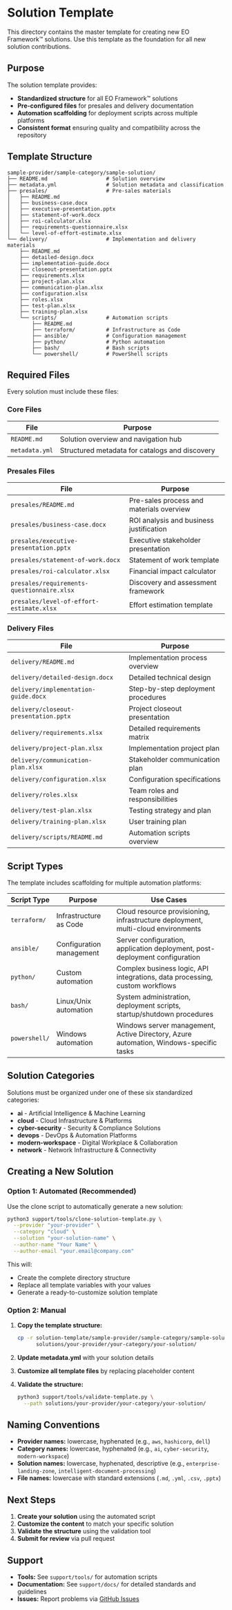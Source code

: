 # Solution Template

This directory contains the master template for creating new EO Framework™ solutions. Use this template as the foundation for all new solution contributions.

## Purpose

The solution template provides:
- **Standardized structure** for all EO Framework™ solutions
- **Pre-configured files** for presales and delivery documentation
- **Automation scaffolding** for deployment scripts across multiple platforms
- **Consistent format** ensuring quality and compatibility across the repository

## Template Structure

```
sample-provider/sample-category/sample-solution/
├── README.md                   # Solution overview
├── metadata.yml                # Solution metadata and classification
├── presales/                   # Pre-sales materials
│   ├── README.md
│   ├── business-case.docx
│   ├── executive-presentation.pptx
│   ├── statement-of-work.docx
│   ├── roi-calculator.xlsx
│   ├── requirements-questionnaire.xlsx
│   └── level-of-effort-estimate.xlsx
└── delivery/                   # Implementation and delivery materials
    ├── README.md
    ├── detailed-design.docx
    ├── implementation-guide.docx
    ├── closeout-presentation.pptx
    ├── requirements.xlsx
    ├── project-plan.xlsx
    ├── communication-plan.xlsx
    ├── configuration.xlsx
    ├── roles.xlsx
    ├── test-plan.xlsx
    ├── training-plan.xlsx
    └── scripts/                # Automation scripts
        ├── README.md
        ├── terraform/          # Infrastructure as Code
        ├── ansible/            # Configuration management
        ├── python/             # Python automation
        ├── bash/               # Bash scripts
        └── powershell/         # PowerShell scripts
```

## Required Files

Every solution must include these files:

### Core Files

| File | Purpose |
|------|---------|
| `README.md` | Solution overview and navigation hub |
| `metadata.yml` | Structured metadata for catalogs and discovery |

### Presales Files

| File | Purpose |
|------|---------|
| `presales/README.md` | Pre-sales process and materials overview |
| `presales/business-case.docx` | ROI analysis and business justification |
| `presales/executive-presentation.pptx` | Executive stakeholder presentation |
| `presales/statement-of-work.docx` | Statement of work template |
| `presales/roi-calculator.xlsx` | Financial impact calculator |
| `presales/requirements-questionnaire.xlsx` | Discovery and assessment framework |
| `presales/level-of-effort-estimate.xlsx` | Effort estimation template |

### Delivery Files

| File | Purpose |
|------|---------|
| `delivery/README.md` | Implementation process overview |
| `delivery/detailed-design.docx` | Detailed technical design |
| `delivery/implementation-guide.docx` | Step-by-step deployment procedures |
| `delivery/closeout-presentation.pptx` | Project closeout presentation |
| `delivery/requirements.xlsx` | Detailed requirements matrix |
| `delivery/project-plan.xlsx` | Implementation project plan |
| `delivery/communication-plan.xlsx` | Stakeholder communication plan |
| `delivery/configuration.xlsx` | Configuration specifications |
| `delivery/roles.xlsx` | Team roles and responsibilities |
| `delivery/test-plan.xlsx` | Testing strategy and plan |
| `delivery/training-plan.xlsx` | User training plan |
| `delivery/scripts/README.md` | Automation scripts overview |

## Script Types

The template includes scaffolding for multiple automation platforms:

| Script Type | Purpose | Use Cases |
|-------------|---------|-----------|
| `terraform/` | Infrastructure as Code | Cloud resource provisioning, infrastructure deployment, multi-cloud environments |
| `ansible/` | Configuration management | Server configuration, application deployment, post-deployment configuration |
| `python/` | Custom automation | Complex business logic, API integrations, data processing, custom workflows |
| `bash/` | Linux/Unix automation | System administration, deployment scripts, startup/shutdown procedures |
| `powershell/` | Windows automation | Windows server management, Active Directory, Azure automation, Windows-specific tasks |

## Solution Categories

Solutions must be organized under one of these six standardized categories:

- **ai** - Artificial Intelligence & Machine Learning
- **cloud** - Cloud Infrastructure & Platforms
- **cyber-security** - Security & Compliance Solutions
- **devops** - DevOps & Automation Platforms
- **modern-workspace** - Digital Workplace & Collaboration
- **network** - Network Infrastructure & Connectivity

## Creating a New Solution

### Option 1: Automated (Recommended)

Use the clone script to automatically generate a new solution:

```bash
python3 support/tools/clone-solution-template.py \
  --provider "your-provider" \
  --category "cloud" \
  --solution "your-solution-name" \
  --author-name "Your Name" \
  --author-email "your.email@company.com"
```

This will:
- Create the complete directory structure
- Replace all template variables with your values
- Generate a ready-to-customize solution template

### Option 2: Manual

1. **Copy the template structure:**
   ```bash
   cp -r solution-template/sample-provider/sample-category/sample-solution/ \
         solutions/your-provider/your-category/your-solution/
   ```

2. **Update metadata.yml** with your solution details

3. **Customize all template files** by replacing placeholder content

4. **Validate the structure:**
   ```bash
   python3 support/tools/validate-template.py \
     --path solutions/your-provider/your-category/your-solution/
   ```

## Naming Conventions

- **Provider names:** lowercase, hyphenated (e.g., `aws`, `hashicorp`, `dell`)
- **Category names:** lowercase, hyphenated (e.g., `ai`, `cyber-security`, `modern-workspace`)
- **Solution names:** lowercase, hyphenated, descriptive (e.g., `enterprise-landing-zone`, `intelligent-document-processing`)
- **File names:** lowercase with standard extensions (`.md`, `.yml`, `.csv`, `.pptx`)

## Next Steps

1. **Create your solution** using the automated script
2. **Customize the content** to match your specific solution
3. **Validate the structure** using the validation tool
4. **Submit for review** via pull request

## Support

- **Tools:** See `support/tools/` for automation scripts
- **Documentation:** See `support/docs/` for detailed standards and guidelines
- **Issues:** Report problems via [GitHub Issues](https://github.com/eoframework/solutions/issues)
